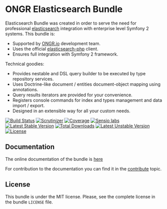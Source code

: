 # ONGR Elasticsearch Bundle

Elasticsearch Bundle was created in order to serve the need for
professional [elasticsearch](https://www.elastic.co/products/elasticsearch) integration with enterprise level Symfony
2 systems. This bundle is:

* Supported by [ONGR.io](http://ongr.io) development team.
* Uses the official [elasticsearch-php](https://github.com/elasticsearch/elasticsearch-php>) client.
* Ensures full integration with Symfony 2 framework.

Technical goodies:

* Provides nestable and DSL query builder to be executed by type repository services.
* Uses Doctrine-like document / entities document-object mapping using annotations.
* Query results iterators are provided for your convenience.
* Registers console commands for index and types management and data import / export.
* Designed in an extensible way for all your custom needs.

[![Build Status](https://travis-ci.org/ongr-io/ElasticsearchBundle.svg?branch=master)](https://travis-ci.org/ongr-io/ElasticsearchBundle)
[![Scrutinizer](https://travis-ci.org/ongr-io/ElasticsearchBundle.svg?branch=master)](https://scrutinizer-ci.com/g/ongr-io/ElasticsearchBundle/?branch=master)
[![Coverage](https://scrutinizer-ci.com/g/ongr-io/ElasticsearchBundle/badges/coverage.png?b=master)](https://scrutinizer-ci.com/g/ongr-io/ElasticsearchBundle/?branch=master)
[![Sensio labs](https://insight.sensiolabs.com/projects/931d899c-663d-4ee4-9ec2-d971a9a06b9b/mini.png)](https://insight.sensiolabs.com/projects/931d899c-663d-4ee4-9ec2-d971a9a06b9b)
[![Latest Stable Version](https://poser.pugx.org/ongr/elasticsearch-bundle/v/stable)](https://packagist.org/packages/ongr/elasticsearch-bundle)
[![Total Downloads](https://poser.pugx.org/ongr/elasticsearch-bundle/downloads)](https://packagist.org/packages/ongr/elasticsearch-bundle)
[![Latest Unstable Version](https://poser.pugx.org/ongr/elasticsearch-bundle/v/unstable)](https://packagist.org/packages/ongr/elasticsearch-bundle)
[![License](https://poser.pugx.org/ongr/elasticsearch-bundle/license)](https://packagist.org/packages/ongr/elasticsearch-bundle)


## Documentation

The online documentation of the bundle is [here](Resources\doc\index.md)

For contribution to the documentation you can find it in the [contribute](Resources\doc\contribute.md) topic.

## License

This bundle is under the MIT license. Please, see the complete license
in the bundle ``LICENSE`` file.
